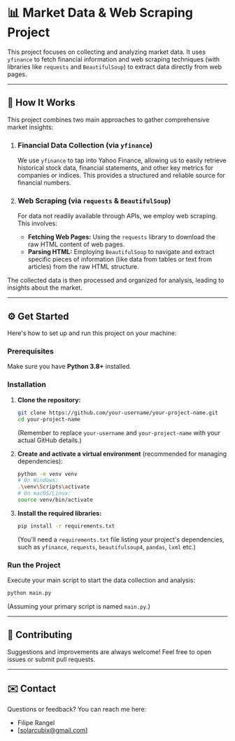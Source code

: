 # 📊 Market Data & Web Scraping Project

This project focuses on collecting and analyzing market data. It uses `yfinance` to fetch financial information and web scraping techniques (with libraries like `requests` and `BeautifulSoup`) to extract data directly from web pages.

---

## 🚀 How It Works

This project combines two main approaches to gather comprehensive market insights:

1.  ### **Financial Data Collection (via `yfinance`)**
    We use `yfinance` to tap into Yahoo Finance, allowing us to easily retrieve historical stock data, financial statements, and other key metrics for companies or indices. This provides a structured and reliable source for financial numbers.

2.  ### **Web Scraping (via `requests` & `BeautifulSoup`)**
    For data not readily available through APIs, we employ web scraping. This involves:
    * **Fetching Web Pages:** Using the `requests` library to download the raw HTML content of web pages.
    * **Parsing HTML:** Employing `BeautifulSoup` to navigate and extract specific pieces of information (like data from tables or text from articles) from the raw HTML structure.

The collected data is then processed and organized for analysis, leading to insights about the market.

---

## ⚙️ Get Started

Here's how to set up and run this project on your machine:

### Prerequisites

Make sure you have **Python 3.8+** installed.

### Installation

1.  **Clone the repository:**
    ```bash
    git clone https://github.com/your-username/your-project-name.git
    cd your-project-name
    ```
    (Remember to replace `your-username` and `your-project-name` with your actual GitHub details.)

2.  **Create and activate a virtual environment** (recommended for managing dependencies):
    ```bash
    python -m venv venv
    # On Windows:
    .\venv\Scripts\activate
    # On macOS/Linux:
    source venv/bin/activate
    ```

3.  **Install the required libraries:**
    ```bash
    pip install -r requirements.txt
    ```
    (You'll need a `requirements.txt` file listing your project's dependencies, such as `yfinance`, `requests`, `beautifulsoup4`, `pandas`, `lxml` etc.)

### Run the Project

Execute your main script to start the data collection and analysis:

```bash
python main.py
```
(Assuming your primary script is named `main.py`.)

---

## 🤝 Contributing

Suggestions and improvements are always welcome! Feel free to open issues or submit pull requests.

---

## ✉️ Contact

Questions or feedback? You can reach me here:

* Filipe Rangel
* [solarcubix@gmail.com]
